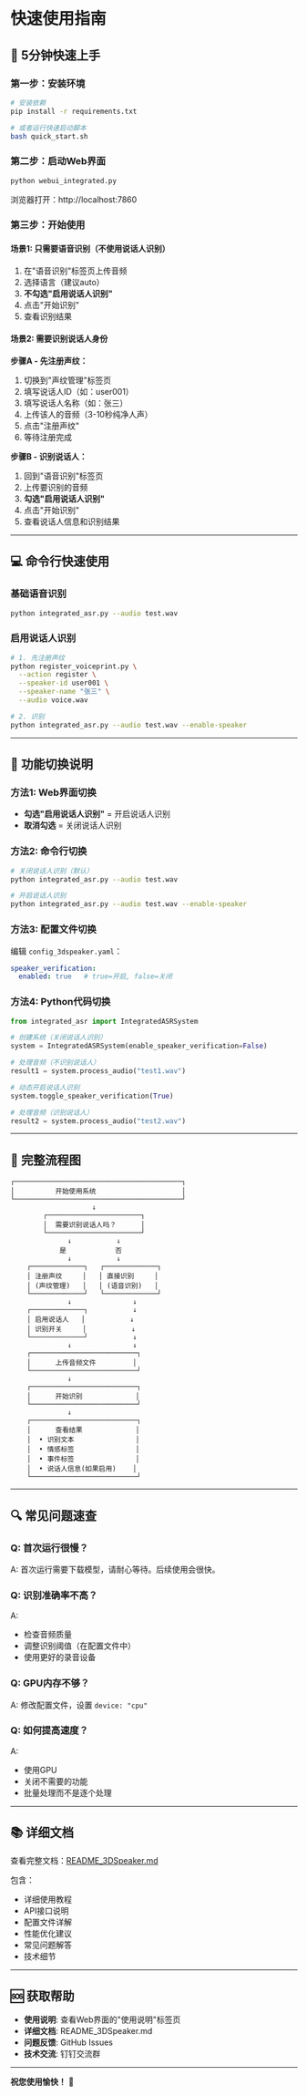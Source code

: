 # 快速使用指南

## 🚀 5分钟快速上手

### 第一步：安装环境

```bash
# 安装依赖
pip install -r requirements.txt

# 或者运行快速启动脚本
bash quick_start.sh
```

### 第二步：启动Web界面

```bash
python webui_integrated.py
```

浏览器打开：http://localhost:7860

### 第三步：开始使用

#### 场景1: 只需要语音识别（不使用说话人识别）

1. 在"语音识别"标签页上传音频
2. 选择语言（建议auto）
3. **不勾选"启用说话人识别"**
4. 点击"开始识别"
5. 查看识别结果

#### 场景2: 需要识别说话人身份

**步骤A - 先注册声纹：**

1. 切换到"声纹管理"标签页
2. 填写说话人ID（如：user001）
3. 填写说话人名称（如：张三）
4. 上传该人的音频（3-10秒纯净人声）
5. 点击"注册声纹"
6. 等待注册完成

**步骤B - 识别说话人：**

1. 回到"语音识别"标签页
2. 上传要识别的音频
3. **勾选"启用说话人识别"**
4. 点击"开始识别"
5. 查看说话人信息和识别结果

---

## 💻 命令行快速使用

### 基础语音识别

```bash
python integrated_asr.py --audio test.wav
```

### 启用说话人识别

```bash
# 1. 先注册声纹
python register_voiceprint.py \
  --action register \
  --speaker-id user001 \
  --speaker-name "张三" \
  --audio voice.wav

# 2. 识别
python integrated_asr.py --audio test.wav --enable-speaker
```

---

## 📝 功能切换说明

### 方法1: Web界面切换

- **勾选"启用说话人识别"** = 开启说话人识别
- **取消勾选** = 关闭说话人识别

### 方法2: 命令行切换

```bash
# 关闭说话人识别（默认）
python integrated_asr.py --audio test.wav

# 开启说话人识别
python integrated_asr.py --audio test.wav --enable-speaker
```

### 方法3: 配置文件切换

编辑 `config_3dspeaker.yaml`：

```yaml
speaker_verification:
  enabled: true   # true=开启, false=关闭
```

### 方法4: Python代码切换

```python
from integrated_asr import IntegratedASRSystem

# 创建系统（关闭说话人识别）
system = IntegratedASRSystem(enable_speaker_verification=False)

# 处理音频（不识别说话人）
result1 = system.process_audio("test1.wav")

# 动态开启说话人识别
system.toggle_speaker_verification(True)

# 处理音频（识别说话人）
result2 = system.process_audio("test2.wav")
```

---

## 🎯 完整流程图

```
┌─────────────────────────────────────────┐
│          开始使用系统                     │
└─────────────────────────────────────────┘
                    ↓
        ┌───────────────────────┐
        │  需要识别说话人吗？      │
        └───────────────────────┘
              ↓           ↓
            是            否
              ↓           ↓
    ┌─────────────┐   ┌─────────────┐
    │ 注册声纹     │   │ 直接识别     │
    │ (声纹管理)   │   │ (语音识别)   │
    └─────────────┘   └─────────────┘
              ↓               ↓
    ┌─────────────┐           ↓
    │ 启用说话人   │           ↓
    │ 识别开关     │           ↓
    └─────────────┘           ↓
              ↓               ↓
    ┌──────────────────────────┐
    │      上传音频文件         │
    └──────────────────────────┘
              ↓
    ┌──────────────────────────┐
    │      开始识别             │
    └──────────────────────────┘
              ↓
    ┌──────────────────────────┐
    │      查看结果             │
    │  • 识别文本               │
    │  • 情感标签               │
    │  • 事件标签               │
    │  • 说话人信息(如果启用)    │
    └──────────────────────────┘
```

---

## 🔍 常见问题速查

### Q: 首次运行很慢？
A: 首次运行需要下载模型，请耐心等待。后续使用会很快。

### Q: 识别准确率不高？
A: 
- 检查音频质量
- 调整识别阈值（在配置文件中）
- 使用更好的录音设备

### Q: GPU内存不够？
A: 修改配置文件，设置 `device: "cpu"`

### Q: 如何提高速度？
A: 
- 使用GPU
- 关闭不需要的功能
- 批量处理而不是逐个处理

---

## 📚 详细文档

查看完整文档：[README_3DSpeaker.md](README_3DSpeaker.md)

包含：
- 详细使用教程
- API接口说明
- 配置文件详解
- 性能优化建议
- 常见问题解答
- 技术细节

---

## 🆘 获取帮助

- **使用说明**: 查看Web界面的"使用说明"标签页
- **详细文档**: README_3DSpeaker.md
- **问题反馈**: GitHub Issues
- **技术交流**: 钉钉交流群

---

**祝您使用愉快！** 🎉

